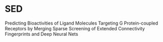 # SED
Predicting Bioactivities of Ligand Molecules Targeting G Protein-coupled Receptors by Merging Sparse Screening of Extended Connectivity Fingerprints and Deep Neural Nets
